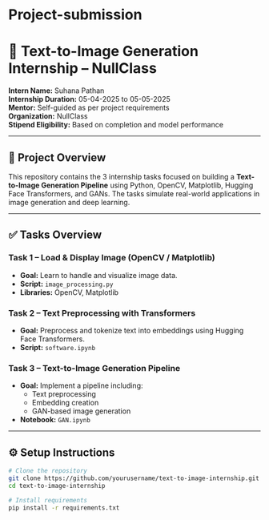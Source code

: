 # Project-submission

# 🎨 Text-to-Image Generation Internship – NullClass

**Intern Name:** Suhana Pathan  
**Internship Duration:** 05-04-2025 to 05-05-2025  
**Mentor:** Self-guided as per project requirements  
**Organization:** NullClass  
**Stipend Eligibility:** Based on completion and model performance

---

## 📌 Project Overview

This repository contains the 3 internship tasks focused on building a **Text-to-Image Generation Pipeline** using Python, OpenCV, Matplotlib, Hugging Face Transformers, and GANs. The tasks simulate real-world applications in image generation and deep learning.

---

## ✅ Tasks Overview

### Task 1 – Load & Display Image (OpenCV / Matplotlib)
- **Goal:** Learn to handle and visualize image data.
- **Script:** `image_processing.py`
- **Libraries:** OpenCV, Matplotlib

### Task 2 – Text Preprocessing with Transformers
- **Goal:** Preprocess and tokenize text into embeddings using Hugging Face Transformers.
- **Script:** `software.ipynb`

### Task 3 – Text-to-Image Generation Pipeline
- **Goal:** Implement a pipeline including:
  - Text preprocessing
  - Embedding creation
  - GAN-based image generation
- **Notebook:** `GAN.ipynb`


---

## ⚙️ Setup Instructions

```bash
# Clone the repository
git clone https://github.com/yourusername/text-to-image-internship.git
cd text-to-image-internship

# Install requirements
pip install -r requirements.txt
